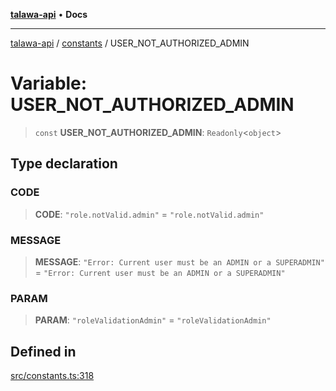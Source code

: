 [**talawa-api**](../../README.md) • **Docs**

***

[talawa-api](../../modules.md) / [constants](../README.md) / USER\_NOT\_AUTHORIZED\_ADMIN

# Variable: USER\_NOT\_AUTHORIZED\_ADMIN

> `const` **USER\_NOT\_AUTHORIZED\_ADMIN**: `Readonly`\<`object`\>

## Type declaration

### CODE

> **CODE**: `"role.notValid.admin"` = `"role.notValid.admin"`

### MESSAGE

> **MESSAGE**: `"Error: Current user must be an ADMIN or a SUPERADMIN"` = `"Error: Current user must be an ADMIN or a SUPERADMIN"`

### PARAM

> **PARAM**: `"roleValidationAdmin"` = `"roleValidationAdmin"`

## Defined in

[src/constants.ts:318](https://github.com/PalisadoesFoundation/talawa-api/blob/3bacbf38707ebd3e3e5f1bc5b4cc7aa3b2adc169/src/constants.ts#L318)
